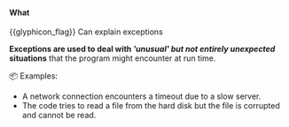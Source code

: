 <div id="title">

#### What

</div>

<span id="prereqs"></span>

<span id="outcomes">{{glyphicon_flag}} Can explain exceptions</span>

<div id="body">

**Exceptions are used to deal with _'unusual' but not entirely unexpected_ situations** that the program might encounter at run time. 

<tip-box type="definition">

<include src="../../../common/definitions.md#def-exception" />

</tip-box>

<tip-box>

:package: Examples:

* A network connection encounters a timeout due to a slow server.
* The code tries to read a file from the hard disk but the file is corrupted and cannot be read.

</tip-box>


</div>

<div id="extras">
</div>